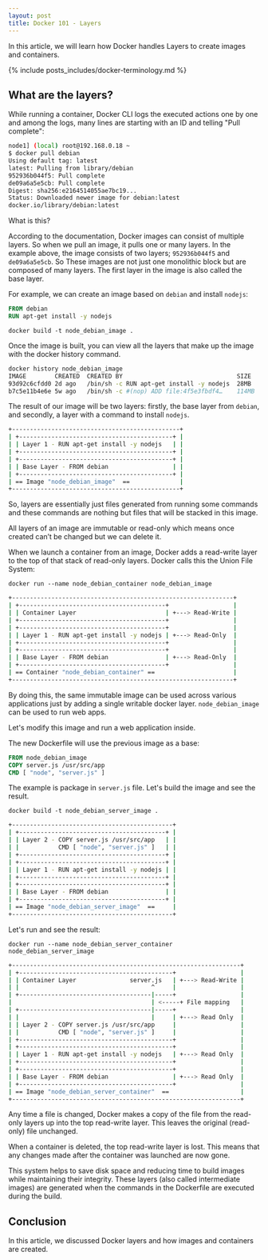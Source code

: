 ```yaml
---
layout: post
title: Docker 101 - Layers
---
```


In this article, we will learn how Docker handles Layers to create images and containers.

{% include posts_includes/docker-terminology.md %}

## What are the layers?

While running a container, Docker CLI logs the executed actions one by one and among the logs, many lines are starting with an ID and telling "Pull complete":

```sh
node1] (local) root@192.168.0.18 ~
$ docker pull debian
Using default tag: latest
latest: Pulling from library/debian
952936b044f5: Pull complete 
de09a6a5e5cb: Pull complete 
Digest: sha256:e2164514055ae7bc19...
Status: Downloaded newer image for debian:latest
docker.io/library/debian:latest
```

What is this?

According to the documentation, Docker images can consist of multiple layers. So when we pull an image, it pulls one or many layers. In the example above, the image consists of two layers; `952936b044f5` and `de09a6a5e5cb`. So These images are not just one monolithic block but are composed of many layers. The first layer in the image is also called the base layer. 

For example, we can create an image based on `debian` and install `nodejs`:

```dockerfile
FROM debian
RUN apt-get install -y nodejs
```

`docker build -t node_debian_image .`

Once the image is built, you can view all the layers that make up the image with the docker history command.

```sh
docker history node_debian_image 
IMAGE        CREATED  CREATED BY                                SIZE
93d92c6cfdd0 2d ago   /bin/sh -c RUN apt-get install -y nodejs  28MB
b7c5e11b4e6e 5w ago   /bin/sh -c #(nop) ADD file:4f5e3fbdf4…    114MB
```

The result of our image will be two layers: firstly, the base layer from `debian`, and secondly, a layer with a command to install `nodejs`.

```sh
+-----------------------------------------------+
| +-------------------------------------------+ |
| | Layer 1 - RUN apt-get install -y nodejs   | |
| +-------------------------------------------+ |
| +-------------------------------------------+ |
| | Base Layer - FROM debian                  | |
| +-------------------------------------------+ |
| == Image "node_debian_image"  ==              |
+-----------------------------------------------+
```

So, layers are essentially just files generated from running some commands and these commands are nothing but files that will be stacked in this image.

All layers of an image are immutable or read-only which means once created can’t be changed but we can delete it.

When we launch a container from an image, Docker adds a read-write layer to the top of that stack of read-only layers. Docker calls this the Union File System:

`docker run --name node_debian_container node_debian_image `

```sh
+--------------------------------------------------------------+
| +-----------------------------------------+                  |
| | Container Layer                         | +---> Read-Write |
| +-----------------------------------------+                  |
| +-----------------------------------------+                  |
| | Layer 1 - RUN apt-get install -y nodejs | +---> Read-Only  |
| +-----------------------------------------+                  |
| +-----------------------------------------+                  |
| | Base Layer - FROM debian                | +---> Read-Only  |
| +-----------------------------------------+                  |
| == Container "node_debian_container" ==                      |
+--------------------------------------------------------------+
```

By doing this, the same immutable image can be used across various applications just by adding a single writable docker layer. `node_debian_image` can be used to run web apps. 

Let's modify this image and run a web application inside.

The new Dockerfile will use the previous image as a base:

```dockerfile
FROM node_debian_image
COPY server.js /usr/src/app
CMD [ "node", "server.js" ]
```

The example is package in `server.js` file. Let's build the image and see the result.

`docker build -t node_debian_server_image .`

```sh
+---------------------------------------------+
| +-----------------------------------------+ |
| | Layer 2 - COPY server.js /usr/src/app   | |
| |           CMD [ "node", "server.js" ]   | |
| +-----------------------------------------+ |
| +-----------------------------------------+ |
| | Layer 1 - RUN apt-get install -y nodejs | |
| +-----------------------------------------+ |
| +-----------------------------------------+ |
| | Base Layer - FROM debian                | |
| +-----------------------------------------+ |
| == Image "node_debian_server_image"  ==     |
+---------------------------------------------+
```

Let's run and see the result: 

`docker run --name node_debian_server_container node_debian_server_image `

```sh
+----------------------------------------------------------------+
| +-------------------------------------------+                  |
| | Container Layer               server.js   | +---> Read-Write |
| |                                     ^     |                  |
| +-------------------------------------|-----+                  |
|                                       | <-----+ File mapping   |
| +-------------------------------------|-----+                  |
| |                                     |     | +---> Read Only  |
| | Layer 2 - COPY server.js /usr/src/app     |                  |
| |           CMD [ "node", "server.js" ]     |                  |
| +-------------------------------------------+                  |
| +-------------------------------------------+                  |
| | Layer 1 - RUN apt-get install -y nodejs   | +---> Read Only  |
| +-------------------------------------------+                  |
| +-------------------------------------------+                  |
| | Base Layer - FROM debian                  | +---> Read Only  |
| +-------------------------------------------+                  |
| == Image "node_debian_server_container"  ==                    |
+----------------------------------------------------------------+
```

Any time a file is changed, Docker makes a copy of the file from the read-only layers up into the top read-write layer. This leaves the original (read-only) file unchanged.

When a container is deleted, the top read-write layer is lost. This means that any changes made after the container was launched are now gone.

This system helps to save disk space and reducing time to build images while maintaining their integrity. These layers (also called intermediate images) are generated when the commands in the Dockerfile are executed during the build.

## Conclusion

In this article, we discussed Docker layers and how images and containers are created.